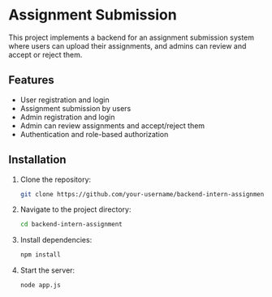 # Assignment Submission

This project implements a backend for an assignment submission system where users can upload their assignments, and admins can review and accept or reject them.

## Features
- User registration and login
- Assignment submission by users
- Admin registration and login
- Admin can review assignments and accept/reject them
- Authentication and role-based authorization

## Installation

1. Clone the repository:
   ```bash
   git clone https://github.com/your-username/backend-intern-assignment.git
2. Navigate to the project directory:
   ```bash
   cd backend-intern-assignment
3. Install dependencies:
   ```bash
   npm install
4. Start the server:
   ```bash
   node app.js
